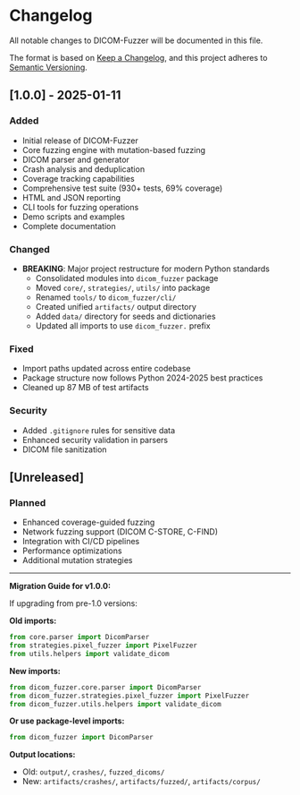 # Changelog

All notable changes to DICOM-Fuzzer will be documented in this file.

The format is based on [Keep a Changelog](https://keepachangelog.com/en/1.0.0/),
and this project adheres to [Semantic Versioning](https://semver.org/spec/v2.0.0.html).

## [1.0.0] - 2025-01-11

### Added
- Initial release of DICOM-Fuzzer
- Core fuzzing engine with mutation-based fuzzing
- DICOM parser and generator
- Crash analysis and deduplication
- Coverage tracking capabilities
- Comprehensive test suite (930+ tests, 69% coverage)
- HTML and JSON reporting
- CLI tools for fuzzing operations
- Demo scripts and examples
- Complete documentation

### Changed
- **BREAKING**: Major project restructure for modern Python standards
  - Consolidated modules into `dicom_fuzzer` package
  - Moved `core/`, `strategies/`, `utils/` into package
  - Renamed `tools/` to `dicom_fuzzer/cli/`
  - Created unified `artifacts/` output directory
  - Added `data/` directory for seeds and dictionaries
  - Updated all imports to use `dicom_fuzzer.` prefix

### Fixed
- Import paths updated across entire codebase
- Package structure now follows Python 2024-2025 best practices
- Cleaned up 87 MB of test artifacts

### Security
- Added `.gitignore` rules for sensitive data
- Enhanced security validation in parsers
- DICOM file sanitization

## [Unreleased]

### Planned
- Enhanced coverage-guided fuzzing
- Network fuzzing support (DICOM C-STORE, C-FIND)
- Integration with CI/CD pipelines
- Performance optimizations
- Additional mutation strategies

---

**Migration Guide for v1.0.0:**

If upgrading from pre-1.0 versions:

**Old imports:**
```python
from core.parser import DicomParser
from strategies.pixel_fuzzer import PixelFuzzer
from utils.helpers import validate_dicom
```

**New imports:**
```python
from dicom_fuzzer.core.parser import DicomParser
from dicom_fuzzer.strategies.pixel_fuzzer import PixelFuzzer
from dicom_fuzzer.utils.helpers import validate_dicom
```

**Or use package-level imports:**
```python
from dicom_fuzzer import DicomParser
```

**Output locations:**
- Old: `output/`, `crashes/`, `fuzzed_dicoms/`
- New: `artifacts/crashes/`, `artifacts/fuzzed/`, `artifacts/corpus/`
